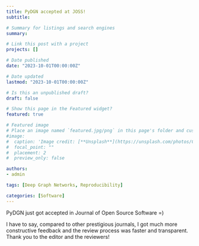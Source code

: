 ```yaml
---
title: PyDGN accepted at JOSS!
subtitle:

# Summary for listings and search engines
summary:

# Link this post with a project
projects: []

# Date published
date: "2023-10-01T00:00:00Z"

# Date updated
lastmod: "2023-10-01T00:00:00Z"

# Is this an unpublished draft?
draft: false

# Show this page in the Featured widget?
featured: true

# Featured image
# Place an image named `featured.jpg/png` in this page's folder and customize its options here.
#image:
#  caption: 'Image credit: [**Unsplash**](https://unsplash.com/photos/CpkOjOcXdUY)'
#  focal_point: ""
#  placement: 2
#  preview_only: false

authors:
- admin

tags: [Deep Graph Networks, Reproducibility]

categories: [Software]
---
```


PyDGN just got accepted in Journal of Open Source Software =)

I have to say, compared to other prestigious journals, I got much more constructive feedback and the review process was faster and transparent. Thank you to the editor and the reviewers!
